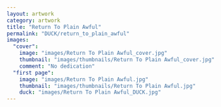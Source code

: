 ```yaml
---
layout: artwork
category: artwork
title: "Return To Plain Awful"
permalink: "DUCK/return_to_plain_awful"
images:
  "cover":
    image: "images/Return To Plain Awful_cover.jpg"
    thumbnail: "images/thumbnails/Return To Plain Awful_cover.jpg"
    comment: "No dedication"
  "first page":
    image: "images/Return To Plain Awful.jpg"
    thumbnail: "images/thumbnails/Return To Plain Awful.jpg"
    duck: "images/Return To Plain Awful_DUCK.jpg"
---
```

